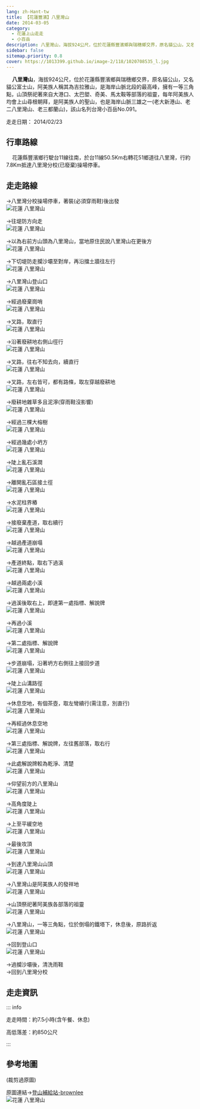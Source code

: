 ```yaml
---
lang: zh-Hant-tw
title: 【花蓮豐濱】八里灣山
date: 2014-03-05
category: 
  - 花蓮上山走走
  - 小百岳
description: 八里灣山，海拔924公尺，位於花蓮縣豐濱鄉與瑞穗鄉交界，原名貓公山，又名貓公富士山，阿美族人稱其為吉拉雅山，是海岸山脈北段的最高峰，擁有一等三角點，山頂祭祀著來自大港口、太巴塱、奇美、馬太鞍等部落的祖靈，每年阿美族人均會上山尋根朝拜，是阿美族人的聖山，也是海岸山脈三雄之一(老大新港山、老二八里灣山、老三都蘭山)，該山名列台灣小百岳No.091。
sidebar: false
sitemap.priority: 0.8
cover: https://1013399.github.io/image-2/118/1020708535_l.jpg
---
```


    **八里灣山**，海拔924公尺，位於花蓮縣豐濱鄉與瑞穗鄉交界，原名貓公山，又名貓公富士山，阿美族人稱其為吉拉雅山，是海岸山脈北段的最高峰，擁有一等三角點，山頂祭祀著來自大港口、太巴塱、奇美、馬太鞍等部落的祖靈，每年阿美族人均會上山尋根朝拜，是阿美族人的聖山，也是海岸山脈三雄之一(老大新港山、老二八里灣山、老三都蘭山)，該山名列台灣小百岳No.091。

<!-- more -->

走走日期： 2014/02/23

## 行車路線  
    花蓮縣豐濱鄉行駛台11線往南，於台11線50.5Km右轉花51鄉道往八里灣，行約7.8Km抵達八里灣分校(已廢棄)操場停車。

## 走走路線 
→八里灣分校操場停車，著裝(必須穿雨鞋)後出發  
![花蓮 八里灣山](https://1013399.github.io/image-2/118/1020708369_l.jpg)

→往堤防方向走  
![花蓮 八里灣山](https://1013399.github.io/image-2/118/1020708374_l.jpg)

→以為右前方山頭為八里灣山，當地原住民說八里灣山在更後方  
![花蓮 八里灣山](https://1013399.github.io/image-2/118/1020708379_l.jpg)

→下切堤防走攔沙壩至對岸，再沿擋土牆往左行  
![花蓮 八里灣山](https://1013399.github.io/image-2/118/1020708381_l.jpg)

→八里灣山登山口  
![花蓮 八里灣山](https://1013399.github.io/image-2/118/1020708391_l.jpg)

→經過廢棄崗哨  
![花蓮 八里灣山](https://1013399.github.io/image-2/118/1020708398_l.jpg)

→叉路，取直行  
![花蓮 八里灣山](https://1013399.github.io/image-2/118/1020708403_l.jpg)

→沿著廢耕地右側山徑行  
![花蓮 八里灣山](https://1013399.github.io/image-2/118/1020708411_l.jpg)

→叉路，往右不知去向，續直行  
![花蓮 八里灣山](https://1013399.github.io/image-2/118/1020708419_l.jpg)

→叉路，左右皆可，都有路條，取左穿越廢耕地  
![花蓮 八里灣山](https://1013399.github.io/image-2/118/1020708423_l.jpg)

→廢耕地雜草多且泥濘(穿雨鞋沒影響)  
![花蓮 八里灣山](https://1013399.github.io/image-2/118/1020708427_l.jpg)

→經過三棵大榕樹  
![花蓮 八里灣山](https://1013399.github.io/image-2/118/1020708430_l.jpg)

→經過幾處小坍方  
![花蓮 八里灣山](https://1013399.github.io/image-2/118/1020708435_l.jpg)

→陡上亂石溪澗  
![花蓮 八里灣山](https://1013399.github.io/image-2/118/1020708443_l.jpg)

→離開亂石區接土徑  
![花蓮 八里灣山](https://1013399.github.io/image-2/118/1020708446_l.jpg)

→水泥柱界樁  
![花蓮 八里灣山](https://1013399.github.io/image-2/118/1020708451_l.jpg)

→接廢棄產道，取右續行  
![花蓮 八里灣山](https://1013399.github.io/image-2/118/1020708457_l.jpg)

→越過產道崩塌  
![花蓮 八里灣山](https://1013399.github.io/image-2/118/1020708462_l.jpg)

→產道終點，取右下過溪  
![花蓮 八里灣山](https://1013399.github.io/image-2/118/1020708471_l.jpg)

→越過兩處小溪  
![花蓮 八里灣山](https://1013399.github.io/image-2/118/1020708476_l.jpg)

→過溪後取右上，即達第一處指標、解說牌  
![花蓮 八里灣山](https://1013399.github.io/image-2/118/1020708480_l.jpg)

→再過小溪  
![花蓮 八里灣山](https://1013399.github.io/image-2/118/1020708492_l.jpg)

→第二處指標、解說牌  
![花蓮 八里灣山](https://1013399.github.io/image-2/118/1020708506_l.jpg)

→步道崩塌，沿著坍方右側往上接回步道  
![花蓮 八里灣山](https://1013399.github.io/image-2/118/1020708509_l.jpg)

→陡上山溝路徑  
![花蓮 八里灣山](https://1013399.github.io/image-2/118/1020708515_l.jpg)

→休息空地，有個茶壺，取左彎續行(需注意，別直行)  
![花蓮 八里灣山](https://1013399.github.io/image-2/118/1020708518_l.jpg)

→再經過休息空地  
![花蓮 八里灣山](https://1013399.github.io/image-2/118/1020708523_l.jpg)

→第三處指標、解說牌，左往舊部落，取右行  
![花蓮 八里灣山](https://1013399.github.io/image-2/118/1020708528_l.jpg)

→此處解說牌較為乾淨、清楚  
![花蓮 八里灣山](https://1013399.github.io/image-2/118/1020708531_l.jpg)

→仰望前方的八里灣山  
![花蓮 八里灣山](https://1013399.github.io/image-2/118/1020708535_l.jpg)

→高角度陡上  
![花蓮 八里灣山](https://1013399.github.io/image-2/118/1020708539_l.jpg)

→上至平緩空地  
![花蓮 八里灣山](https://1013399.github.io/image-2/118/1020708544_l.jpg)

→最後攻頂  
![花蓮 八里灣山](https://1013399.github.io/image-2/118/1020708548_l.jpg)

→到達八里灣山山頂  
![花蓮 八里灣山](https://1013399.github.io/image-2/118/1020708551_l.jpg)

→八里灣山是阿美族人的發祥地  
![花蓮 八里灣山](https://1013399.github.io/image-2/118/1020708556_l.jpg)

→山頂祭祀著阿美族各部落的祖靈  
![花蓮 八里灣山](https://1013399.github.io/image-2/118/1020708563_l.jpg)

→八里灣山，一等三角點，位於倒塌的鐵塔下，休息後，原路折返  
![花蓮 八里灣山](https://1013399.github.io/image-2/118/1020708567_l.jpg)

→回到登山口  
![花蓮 八里灣山](https://1013399.github.io/image-2/118/1020708572_l.jpg)

→過攔沙壩後，清洗雨鞋  
→回到八里灣分校

## 走走資訊

::: info

走走時間：約7.5小時(含午餐、休息)

高低落差：約850公尺

:::

## 參考地圖
(裁剪過原圖)  

原圖連結→[登山補給站-brownlee](http://www.keepon.com.tw/DiscussLoad.aspx?code=314B5CF9AEC3A19113F6CAA6F539A662ACA1E2B351E8E754)  
![花蓮 八里灣山](https://1013399.github.io/image-2/118/1020708739_l.jpg)